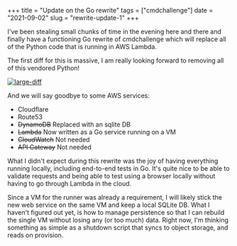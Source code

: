 +++
title = "Update on the Go rewrite"
tags = ["cmdchallenge"]
date = "2021-09-02"
slug = "rewrite-update-1"
+++

I've been stealing small chunks of time in the evening here and there and finally have a functioning Go rewrite of cmdchallenge which will replace all of the Python code that is running in AWS Lambda.

The first diff for this is massive, I am really looking forward to removing all of this vendored Python!

[![large-diff](/img/large-diff.png)](https://gitlab.com/jarv/cmdchallenge/-/merge_requests/165/)

And we will say goodbye to some AWS services:

- Cloudflare
- Route53
- <s>DynamoDB</s> Replaced with an sqlite DB
- <s>Lambda</s> Now written as a Go service running on a VM
- <s>CloudWatch</s> Not needed
- <s>API Gateway</s> Not needed

What I didn't expect during this rewrite was the joy of having everything running locally, including end-to-end tests in Go. It's quite nice to be able to validate requests and being able to test using a browser locally without having to go through Lambda in the cloud.

Since a VM for the runner was already a requirement, I will likely stick the new web service on the same VM and keep a local SQLite DB.
What I haven't figured out yet, is how to manage persistence so that I can rebuild the single VM without losing any (or too much) data.
Right now, I'm thinking something as simple as a shutdown script that syncs to object storage, and reads on provision.

